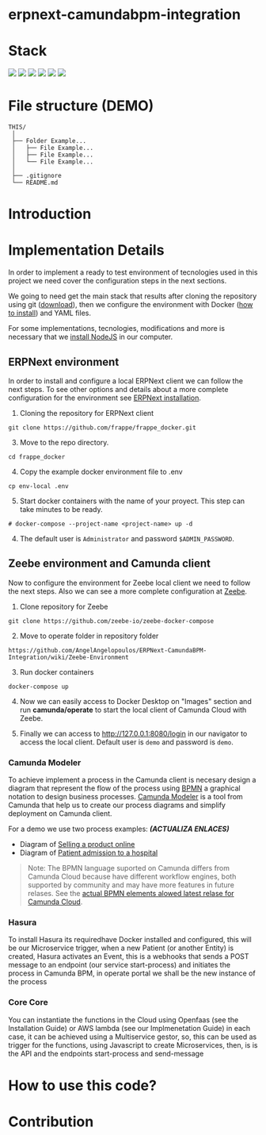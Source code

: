 # erpnext-camundabpm-integration

# Stack
<!-- (demo image-label rendered in real time) 
![](https://img.shields.io/badge/LABEL-MESSAGE-COLOR) 
-->
![](https://img.shields.io/badge/TypeScript-✓-blue.svg)
![](https://img.shields.io/badge/JavaScript-✓-blue.svg)
![](https://img.shields.io/badge/Kubernetes-✓-blue.svg)
![](https://img.shields.io/badge/Docker-✓-blue.svg)
![](https://img.shields.io/badge/Postgresql-✓-blue.svg)
![](https://img.shields.io/badge/Node.JS-✓-blue.svg)

# File structure (DEMO)

```
THIS/
 │
 ├── Folder Example...
 │   ├── File Example...
 │   ├── File Example...
 │   └── File Example...
 │
 ├── .gitignore
 └── README.md
```

# Introduction


# Implementation Details
In order to implement a ready to test environment of tecnologies used in this project we need cover the configuration steps in the next sections.

We going to need get the main stack that results after cloning the repository using git ([download](https://git-scm.com/)), then we configure the environment with Docker ([how to install](https://github.com/AngelAngelopoulos/ERPNext-CamundaBPM-Integration/wiki/Requisites#docker-installation)) and YAML files. 

For some implementations, tecnologies, modifications and more is necessary that we [install NodeJS](https://nodejs.org/es/) in our computer.


## ERPNext environment
In order to install and configure a local ERPNext client we can follow the next steps. To see other options and details about a more complete configuration for the environment see [ERPNext installation](https://github.com/AngelAngelopoulos/ERPNext-CamundaBPM-Integration/wiki/ERPNext-Environment).

1. Cloning the repository for ERPNext client
```
git clone https://github.com/frappe/frappe_docker.git
```

3. Move to the repo directory.
```
cd frappe_docker
```

4. Copy the example docker environment file to .env
```
cp env-local .env
```

5. Start docker containers with the name of your proyect. This step can take minutes to be ready.
```
# docker-compose --project-name <project-name> up -d
```

4. The default user is `Administrator` and password `$ADMIN_PASSWORD`.




## Zeebe environment and Camunda client
Now to configure the environment for Zeebe local client we need to follow the next steps. Also we can see a more complete configuration at [Zeebe](https://github.com/zeebe-io/zeebe-docker-compose).

1. Clone repository for Zeebe
```
git clone https://github.com/zeebe-io/zeebe-docker-compose
```

2. Move to operate folder in repository folder
```
https://github.com/AngelAngelopoulos/ERPNext-CamundaBPM-Integration/wiki/Zeebe-Environment
```

3. Run docker containers
```
docker-compose up
```

4. Now we can easily access to Docker Desktop on "Images" section and run **camunda/operate** to start the local client of Camunda Cloud with Zeebe.

5. Finally we can access to http://127.0.0.1:8080/login in our navigator to access the local client. Default user is `demo` and password is `demo`.


### Camunda Modeler
To achieve implement a process in the Camunda client is necesary design a diagram that represent the flow of the process using [BPMN](https://camunda.com/bpmn/reference/) a graphical notation to design business processes. [Camunda Modeler](https://camunda.com/download/modeler/) is a tool from Camunda that help us to create our process diagrams and simplify deployment on Camunda client.

For a demo we use two process examples: ***(ACTUALIZA ENLACES)***
* Diagram of [Selling a product online](https://myDiagram)
* Diagram of [Patient admission to a hospital](https://myDiagram)

> Note: The BPMN language suported on Camunda differs from Camunda Cloud because have different workflow engines, both supported by community and may have more features in future relases. See the [actual BPMN elements alowed latest relase for Camunda Cloud](https://docs.camunda.io/docs/reference/bpmn-processes/bpmn-coverage/).

### Hasura

To install Hasura its requiredhave Docker installed and configured, this will be our Microservice trigger, when a new Patient (or another Entity) is created, Hasura activates an Event, this is a webhooks that sends a POST message to an endpoint (our service start-process) and initiates the process in Camunda BPM, in operate portal we shall be the new instance of the process


### Core Core

You can instantiate the functions in the Cloud using Openfaas (see the Installation Guide) or AWS lambda (see our Implmenetation Guide) in each case, it can be achieved using a Multiservice gestor, so, this can be used as trigger for the functions, using Javascript to create Microservices, then, is is the API and the endpoints start-process and send-message   

# How to use this code?

# Contribution
